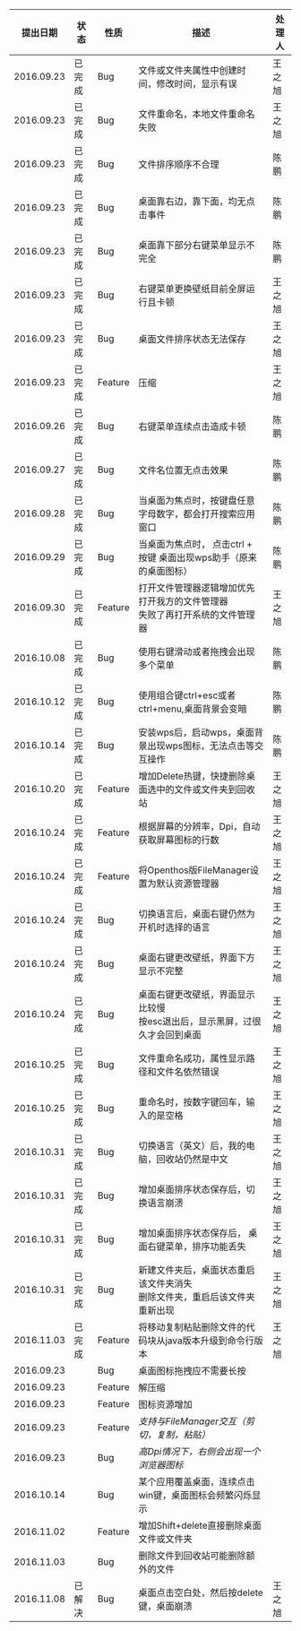 |提出日期|状态|性质|描述|处理人|
|----|----|----|----|----|
|2016.09.23|已完成|Bug|文件或文件夹属性中创建时间，修改时间，显示有误|王之旭|
|2016.09.23|已完成|Bug|文件重命名，本地文件重命名失败|王之旭|
|2016.09.23|已完成|Bug|文件排序顺序不合理|陈鹏|
|2016.09.23|已完成|Bug|桌面靠右边，靠下面，均无点击事件|陈鹏|
|2016.09.23|已完成|Bug|桌面靠下部分右键菜单显示不完全|陈鹏|
|2016.09.23|已完成|Bug|右键菜单更换壁纸目前全屏运行且卡顿|王之旭|
|2016.09.23|已完成|Bug|桌面文件排序状态无法保存|王之旭|
|2016.09.23|已完成|Feature|压缩|王之旭|
|2016.09.26|已完成|Bug|右键菜单连续点击造成卡顿|陈鹏|
|2016.09.27|已完成|Bug|文件名位置无点击效果|陈鹏|
|2016.09.28|已完成|Bug|当桌面为焦点时，按键盘任意字母数字，都会打开搜索应用窗口|陈鹏|
|2016.09.29|已完成|Bug|当桌面为焦点时， 点击ctrl + 按键 桌面出现wps助手（原来的桌面图标）|陈鹏|
|2016.09.30|已完成|Feature|打开文件管理器逻辑增加优先打开我方的文件管理器<br />失败了再打开系统的文件管理器|王之旭|
|2016.10.08|已完成|Bug|使用右键滑动或者拖拽会出现多个菜单|陈鹏|
|2016.10.12|已完成|Bug|使用组合键ctrl+esc或者ctrl+menu,桌面背景会变暗|陈鹏|
|2016.10.14|已完成|Bug|安装wps后，启动wps，桌面背景出现wps图标，无法点击等交互操作|陈鹏|
|2016.10.20|已完成|Feature|增加Delete热键，快捷删除桌面选中的文件或文件夹到回收站|王之旭|
|2016.10.24|已完成|Feature|根据屏幕的分辨率，Dpi，自动获取屏幕图标的行数|王之旭|
|2016.10.24|已完成|Feature|将Openthos版FileManager设置为默认资源管理器|王之旭|
|2016.10.24|已完成|Bug|切换语言后，桌面右键仍然为开机时选择的语言|王之旭|
|2016.10.24|已完成|Bug|桌面右键更改壁纸，界面下方显示不完整|王之旭|
|2016.10.24|已完成|Bug|桌面右键更改壁纸，界面显示比较慢<br />按esc退出后，显示黑屏，过很久才会回到桌面|王之旭|
|2016.10.25|已完成|Bug|文件重命名成功，属性显示路径和文件名依然错误|王之旭|
|2016.10.25|已完成|Bug|重命名时，按数字键回车，输入的是空格|王之旭|
|2016.10.31|已完成|Bug|切换语言（英文）后，我的电脑，回收站仍然是中文|王之旭|
|2016.10.31|已完成|Bug|增加桌面排序状态保存后，切换语言崩溃|王之旭|
|2016.10.31|已完成|Bug|增加桌面排序状态保存后， 桌面右键菜单，排序功能丢失|王之旭|
|2016.10.31|已完成|Bug|新建文件夹后，桌面状态重启该文件夹消失<br />删除文件夹，重启后该文件夹重新出现|王之旭|
|2016.11.03|已完成|Feature|将移动复制粘贴删除文件的代码块从java版本升级到命令行版本|王之旭|
|2016.09.23||Bug|桌面图标拖拽应不需要长按||
|2016.09.23||Feature|解压缩||
|2016.09.23||Feature|图标资源增加||
|2016.09.23||Feature|*支持与FileManager交互（剪切，复制，粘贴）*||
|2016.09.23||Bug|*高Dpi情况下，右侧会出现一个浏览器图标*||
|2016.10.14||Bug|某个应用覆盖桌面，连续点击win键，桌面图标会频繁闪烁显示||
|2016.11.02||Feature|增加Shift+delete直接删除桌面文件或文件夹||
|2016.11.03||Bug|删除文件到回收站可能删除额外的文件||
|2016.11.08|已解决|Bug|桌面点击空白处，然后按delete键，桌面崩溃|王之旭|

